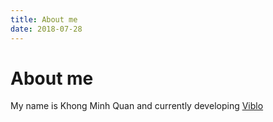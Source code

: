 ```yaml
---
title: About me
date: 2018-07-28
---
```


# About me

My name is Khong Minh Quan and currently developing [Viblo](https://viblo.asia/)
